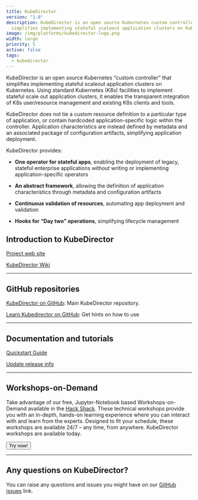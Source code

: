 ```yaml
---
title: KubeDirector
version: "1.0"
description: KubeDirector is an open source Kubernetes custom controller that
  simplifies implementing stateful scaleout application clusters on Kubernetes.
image: /img/platforms/kubedirector-logo.png
width: large
priority: 5
active: false
tags:
  - kubedirector
---
```

KubeDirector is an open source Kubernetes “custom controller” that simplifies implementing stateful scaleout application clusters on Kubernetes. Using standard Kubernetes (K8s) facilities to implement stateful scale out application clusters, it enables the transparent integration of K8s user/resource management and existing K8s clients and tools.


KubeDirector does not tie a custom resource definition to a particular type of application, or contain hardcoded application-specific logic within the controller. Application characteristics are instead defined by metadata and an associated package of configuration artifacts, simplifying application deployment. 

KubeDirector provides:


* **One operator for stateful apps**, enabling the deployment of legacy, stateful enterprise applications without writing or implementing application-specific operators   

* **An abstract framework**, allowing the definition of application characteristics through metadata and configuration artifacts   

* **Continuous validation of resources**, automating app deployment and validation   
   

* **Hooks for “Day two” operations**, simplifying lifecycle management
   


## Introduction to KubeDirector 

[Project web site](https://kubedirector.io/)

[KubeDirector Wiki](https://github.com/bluek8s/kubedirector/wiki)

--- 

## GitHub repositories 

[KubeDirector on GitHub](https://github.com/bluek8s/kubedirector): Main KubeDirector repository.   

[Learn Kubedirector on GitHub](https://hpe-container-platform-community.github.io/learn-kubedirector/docs/): Get hints on how to use

---

## Documentation and tutorials

[Quickstart Guide](https://github.com/bluek8s/kubedirector/blob/master/doc/quickstart.md)   


[Update release info](https://github.com/bluek8s/kubedirector/blob/master/HISTORY.md)   



---

## Workshops-on-Demand

Take advantage of our free, Jupyter-Notebook based Workshops-on-Demand available in the [Hack Shack](https://developer.hpe.com/hackshack/). These technical workshops provide you with an in-depth, hands-on learning experience where you can interact with and learn from the experts. Designed to fit your schedule, these workshops are available 24/7 – any time, from anywhere. KubeDirector workshops are available today.

<link rel="stylesheet" href="https://www.w3schools.com/w3css/4/w3.css">
<div class="w3-container w3-center w3-margin-bottom">
  <a href="/hackshack/workshops"><button type="button" class="button">Try now!</button></a>
</div>

--- 

## Any questions on KubeDirector?

You can raise any questions and issues you might have on our [GitHub issues](https://github.com/bluek8s/kubedirector/issues) link.




